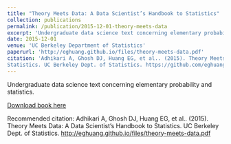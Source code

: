 ```yaml
---
title: "Theory Meets Data: A Data Scientist’s Handbook to Statistics"
collection: publications
permalink: /publication/2015-12-01-theory-meets-data
excerpt: 'Undergraduate data science text concerning elementary probability and statistics.'
date: 2015-12-01
venue: 'UC Berkeley Department of Statistics'
paperurl: 'http://eghuang.github.io/files/theory-meets-data.pdf'
citation: 'Adhikari A, Ghosh DJ, Huang EG, et al.. (2015). Theory Meets Data: A Data Scientist’s Handbook to
Statistics. UC Berkeley Dept. of Statistics. https://github.com/eghuang/stat_94'
---
```

Undergraduate data science text concerning elementary probability and statistics.

[Download book here](http://eghuang.github.io/files/theory-meets-data.pdf)

Recommended citation: Adhikari A, Ghosh DJ, Huang EG, et al.. (2015). Theory Meets Data: A Data Scientist’s Handbook to
Statistics. UC Berkeley Dept. of Statistics. http://eghuang.github.io/files/theory-meets-data.pdf
